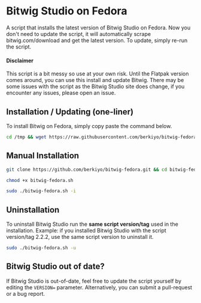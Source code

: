 # Bitwig Studio on Fedora
A script that installs the latest version of Bitwig Studio on Fedora. Now you don't need to update the script, it will automatically scrape bitwig.com/download and get the latest version. To update, simply re-run the script.

#### Disclaimer
This script is a bit messy so use at your own risk. Until the Flatpak version comes around, you can use this install and update Bitwig. There may be some issues with the script as the Bitwig Studio site does change, if you encounter any issues, please open an issue.

## Installation / Updating (one-liner)
To install Bitwig on Fedora, simply copy paste the command below.
```bash
cd /tmp && wget https://raw.githubusercontent.com/berkiyo/bitwig-fedora/master/install.sh && chmod 777 install.sh && ./install.sh
```


## Manual Installation
```bash
git clone https://github.com/berkiyo/bitwig-fedora.git && cd bitwig-fedora

chmod +x bitwig-fedora.sh

sudo ./bitwig-fedora.sh -i
```

## Uninstallation
To uninstall Bitwig Studio run the **same script version/tag** used in the installation.
Example: if you installed Bitwig Studio with the script version/tag 2.2.2, use the same script version to uninstall it.

```bash
sudo ./bitwig-fedora.sh -u
```
## Bitwig Studio out of date?
If Bitwig Studio is out-of-date, feel free to update the script yourself by editing the `VERSION=` parameter. Alternatively, you can submit a pull-request or a bug report.

